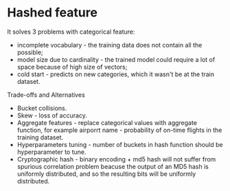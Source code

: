 # Hashed feature
It solves 3 problems with categorical feature:
* incomplete vocabulary - the training data does not contain all the possible;
* model size due to cardinality - the trained model could require a lot of space because of high size of vectors;
* cold start - predicts on new categories, which it wasn't be at the train dataset.

Trade-offs and Alternatives
* Bucket collisions.
* Skew - loss of accuracy.
* Aggregate features - replace categorical values with aggregate function, for example airporrt name - probability of on-time flights in the training dataset.
* Hyperparameters tuning - number of buckets in hash function should be hyperparameter to tune.
* Cryptographic hash - binary encoding + md5 hash will not suffer from spurious correlation problem beacuse the output of an MD5 hash is uniformly distributed, and so the resulting bits will be uniformly distributed.
